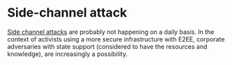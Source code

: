 # Side-channel attack

[Side channel attacks](../../../trees/crypto-attacks/Side-channel-attack.md) are probably not happening on a daily basis. In the context of activists using a more secure infrastructure with E2EE, corporate adversaries with state support (considered to have the resources and knowledge), are increasingly a possibility. 


